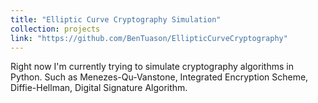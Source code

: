 ```yaml
---
title: "Elliptic Curve Cryptography Simulation"
collection: projects
link: "https://github.com/BenTuason/EllipticCurveCryptography"
---
```

Right now I'm currently trying to simulate cryptography algorithms in Python. Such as  Menezes-Qu-Vanstone, Integrated Encryption Scheme,
Diffie-Hellman, Digital Signature Algorithm.
